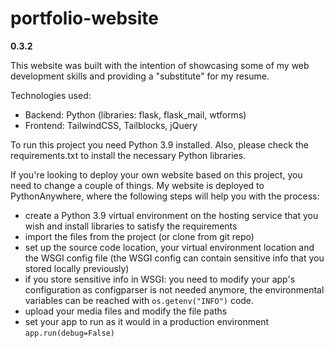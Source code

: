 # portfolio-website
**0.3.2**

This website was built with the intention of showcasing some of my web development
skills and providing a "substitute" for my resume.

Technologies used:
* Backend: Python (libraries: flask, flask_mail, wtforms) 
* Frontend: TailwindCSS, Tailblocks, jQuery

To run this project you need Python 3.9 installed. Also, please check the 
requirements.txt to install the necessary Python libraries.

If you're looking to deploy your own website based on this project, you need
to change a couple of things. My website is deployed to PythonAnywhere, where
the following steps will help you with the process:
* create a Python 3.9 virtual environment on the hosting service that you wish 
and install libraries to satisfy the requirements
* import the files from the project (or clone from git repo)
* set up the source code location, your virtual environment location 
and the WSGI config file (the WSGI config can contain sensitive info that you
stored locally previously)
* if you store sensitive info in WSGI: you need to modify your app's configuration
as configparser is not needed anymore, the environmental variables can be reached
with ```os.getenv("INFO")``` code.
* upload your media files and modify the file paths
* set your app to run as it would in a production environment ```app.run(debug=False)```